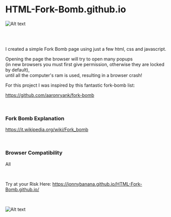 # HTML-Fork-Bomb.github.io

![Alt text](https://raw.githubusercontent.com/JonnyBanana/HTML-Fork-Bomb.github.io/master/img/1300px-Fork_bomb.png)

</BR></BR>

I created a simple Fork Bomb page using just a few html, css and javascript.

Opening the page the browser will try to open many popups </BR>
(in new browsers you must first give permission, otherwise they are locked by default),</BR>
until all the computer's ram is used, resulting in a browser crash!

For this project I was inspired by this fantastic fork-bomb list:

https://github.com/aaronryank/fork-bomb

</BR>

<h3>Fork Bomb Explanation</h3>

https://it.wikipedia.org/wiki/Fork_bomb

</BR>

<h3> Browser Compatibility </h3>

All

</BR>

Try at your Risk Here: https://jonnybanana.github.io/HTML-Fork-Bomb.github.io/

</BR>

![Alt text](https://github.com/JonnyBanana/HTML-Fork-Bomb.github.io/blob/master/img/firefox-boom.JPG)
